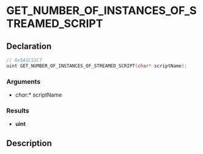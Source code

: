 # GET_NUMBER_OF_INSTANCES_OF_STREAMED_SCRIPT

## Declaration
```cpp
// 0x5A1C52C7
uint GET_NUMBER_OF_INSTANCES_OF_STREAMED_SCRIPT(char* scriptName);
```

### Arguments
- **char*:** scriptName

### Results
- **uint**

## Description
